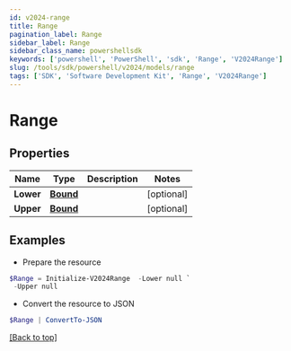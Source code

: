 ```yaml
---
id: v2024-range
title: Range
pagination_label: Range
sidebar_label: Range
sidebar_class_name: powershellsdk
keywords: ['powershell', 'PowerShell', 'sdk', 'Range', 'V2024Range'] 
slug: /tools/sdk/powershell/v2024/models/range
tags: ['SDK', 'Software Development Kit', 'Range', 'V2024Range']
---
```



# Range

## Properties

Name | Type | Description | Notes
------------ | ------------- | ------------- | -------------
**Lower** | [**Bound**](bound) |  | [optional] 
**Upper** | [**Bound**](bound) |  | [optional] 

## Examples

- Prepare the resource
```powershell
$Range = Initialize-V2024Range  -Lower null `
 -Upper null
```

- Convert the resource to JSON
```powershell
$Range | ConvertTo-JSON
```


[[Back to top]](#) 

